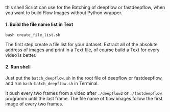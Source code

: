 this shell Script can use for the Batching of deepflow or fastdeepflow, when you want to build Flow Images without Python wrapper.



#### 1. Build the file name list in Text
```
bash create_file_list.sh
```
The first step create a file list for your dataset.
Extract all of the absolute address of images and print in a Text file, of course build a Text for every video is better. 

#### 2. Run shell
Just put the `batch_deepflow.sh` in the root file of deepflow or fastdeepflow, and run `bash batch_deepflow.sh` in Terminal.

It push every two frames from a video after `./deepflow2` or `./fastdeepflow` programm until the last frame. The file name of flow images follow the first image of every two frames.

